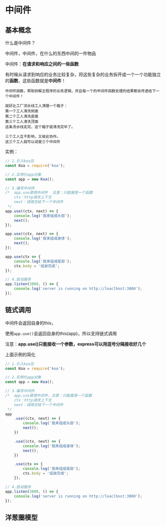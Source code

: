 # 中间件

## 基本概念

什么是中间件？

中间件，中间件，在什么的东西中间的一件物品

中间件：**在请求和响应之间的一些函数**

有时候从请求到响应的业务比较复杂，将这些复杂的业务拆开成一个一个功能独立的**函数**，这些函数就是**中间件**！



```
中间件函数，帮助拆解主程序的业务逻辑，并且每一个的中间件函数处理的结果都会传递给下一个中间件！

就好比工厂流水线工人清理一个箱子：
第一个工人清洗侧面
第二个工人清洗底面
第三个工人清洗顶面
这条流水线走完，这个箱子就清洗完毕了。

三个工人互不影响，又彼此协作。
这三个工人就可以说是三个中间件
```

实例：

```js
// 1.引入koa包
const Koa = require('koa');

// 2.实例化app对象
const app = new Koa();

// 3.编写中间件
/*  app.use使用中间件  注意：只能接受一个函数
    ctx：http请求上下文
    next：调用交给下一个中间件
 */
app.use((ctx, next) => {
	console.log('我来组成头部');
	next();
});

app.use((ctx, next) => {
	console.log('我来组成身体');
	next();
});

app.use(ctx => {
	console.log('我来组成尾部');
	ctx.body = '组装完成';
});

// 4.启动服务
app.listen(3000, () => {
	console.log('server is running on http://loaclhost:3000');
});

```



## 链式调用

中间件会返回自身的this，

使用`app.use()`会返回自身的this(app)，所以支持链式调用

注意：**app.use()只能接收一个参数，express可以用逗号分隔接收好几个**

上面示例的简化

```js
// 1.引入koa包
const Koa = require('koa');

// 2.实例化app对象
const app = new Koa();

// 3.编写中间件
/*  app.use使用中间件，注意：只能接受一个函数
    ctx：http请求上下文
    next：调用交给下一个中间件
 */
app
	.use((ctx, next) => {
		console.log('我来组成头部');
		next();
	})

	.use((ctx, next) => {
		console.log('我来组成身体');
		next();
	})

	.use(ctx => {
		console.log('我来组成尾部');
		ctx.body = '组装完成';
	});

// 4.启动服务
app.listen(3000, () => {
	console.log('server is running on http://loaclhost:3000');
});

```



## 洋葱圈模型

